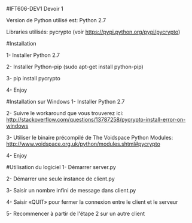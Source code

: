 #IFT606-DEV1
Devoir 1

Version de Python utilisé est: Python 2.7

Libraries utilisés:  pycrypto  (voir https://pypi.python.org/pypi/pycrypto)

#Installation

1- Installer Python 2.7

2- Installer Python-pip   (sudo apt-get install python-pip)

3- pip install pycrypto

4- Enjoy

#Installation sur Windows
1- Installer Python 2.7

2- Suivre le workaround que vous trouverez ici: http://stackoverflow.com/questions/13787258/pycrypto-install-error-on-windows

3- Utiliser le binaire précompilé de The Voidspace Python Modules: http://www.voidspace.org.uk/python/modules.shtml#pycrypto

4- Enjoy

#Utilisation du logiciel
1- Démarrer server.py

2- Démarrer une seule instance de client.py

3- Saisir un nombre infini de message dans client.py

4- Saisir «QUIT» pour fermer la connexion entre le client et le serveur

5- Recommencer à partir de l'étape 2 sur un autre client
